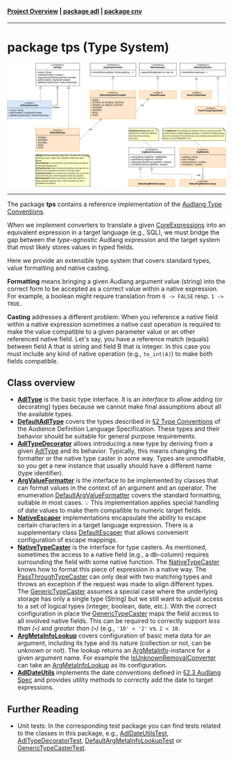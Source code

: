 #### [Project Overview](../../../../../../../../README.md) | [package adl](../../README.md) | [package cnv](../README.md)
----

# package tps (Type System)

![tps-overview](./tps.svg)

----

The package **tps** contains a reference implementation of the [Audlang Type Conventions](https://github.com/KarlEilebrecht/audlang-spec/blob/main/doc/AudienceDefinitionLanguageSpecification.md#2-type-conventions). 

When we implement converters to translate a given [CoreExpressions](../erl/CoreExpression.java) into an equivalent expression in a target language (e.g., SQL), we must bridge the gap between the *type-agnostic* Audlang expression and the target system that most likely stores values in typed fields.

Here we provide an extensible type system that covers standard types, value formatting and native casting. 

**Formatting** means bringing a given Audlang argument value (string) into the correct form to be accepted as a correct value within a native expression. For example, a boolean might require translation from `0 -> FALSE` resp. `1 -> TRUE`.

**Casting** addresses a different problem: When you reference a native field within a native expression sometimes a native cast operation is required to make the value compatible to a given parameter value or an other referenced native field. Let's say, you have a reference match (equals) between field A that is string and field B that is integer. In this case you must include any kind of native operation (e.g., `to_int(A)`) to make both fields compatible.

## Class overview

 * **[AdlType](AdlType.java)** is the basic type interface. It is an *interface* to allow adding (or decorating) types because we cannot make final assumptions about all the available types.
 * **[DefaultAdlType](DefaultAdlType.java)** covers the types described in [§2 Type Conventions](https://github.com/KarlEilebrecht/audlang-spec/blob/main/doc/AudienceDefinitionLanguageSpecification.md#2-type-conventions) of the Audience Definition Language Specification. These types and their behavior should be suitable for general purpose requirements.
 * **[AdlTypeDecorator](AdlTypeDecorator.java)** allows introducing a new type by deriving from a given [AdlType](AdlType.java) and its behavior. Typically, this means changing the formatter or the native type caster in some way. Types are unmodifiable, so you get a new instance that usually should have a different name (type identifier).
 * **[ArgValueFormatter](ArgValueFormatter.java)** is the interface to be implemented by classes that can format values in the context of an argument and an operator. The enumeration [DefaultArgValueFormatter](DefaultArgValueFormatter.java) covers the standard formatting, suitable in most cases. :bulb: This implementation applies special handling of date values to make them compatible to numeric target fields.
 * **[NativeEscaper](NativeEscaper.java)** implementations encapsulate the ability to escape certain characters in a target language expression. There is a supplementary class [DefaultEscaper](DefaultEscaper.java) that allows convenient configuration of escape mappings.
 * **[NativeTypeCaster](NativeTypeCaster.java)** is the interface for type casters. As mentioned, sometimes the access to a native field (e.g., a db-column) requires surrounding the field with some native function. The [NativeTypeCaster](NativeTypeCaster.java) knows how to format this piece of expression in a native way. The [PassThroughTypeCaster](PassThroughTypeCaster.java) can only deal with two matching types and throws an exception if the request was made to align different types. The [GenericTypeCaster](GenericTypeCaster.java) assumes a special case where the underlying storage has only a single type (String) but we still want to adjust access to a set of logical types (integer, boolean, date, etc.). With the correct configuration in place the [GenericTypeCaster](GenericTypeCaster.java) maps the field access to all involved native fields. This can be required to correctly support *less than (`<`)* and *greater than (`>`)* (e.g., `'10' < '2'` vs. `2 < 10`.
 * **[ArgMetaInfoLookup](ArgMetaInfoLookup.java)** covers configuration of basic meta data for an argument, including its type and its nature (collection or not, can be unknown or not). The lookup returns an [ArgMetaInfo](ArgMetaInfo.java)-instance for a given argument name. For example the [IsUnknownRemovalConverter](../IsUnknownRemovalConverter.java) can take an [ArgMetaInfoLookup](ArgMetaInfoLookup.java) as its configuration.
 * **[AdlDateUtils](AdlDateUtils.java)** implements the date conventions defined in [§2.3 Audlang Spec](https://github.com/KarlEilebrecht/audlang-spec/blob/main/doc/AudienceDefinitionLanguageSpecification.md#23-date-values) and provides utility methods to correctly add the date to target expressions.


## Further Reading
 * Unit tests: In the corresponding test package you can find tests related to the classes in this package, e.g., [AdlDateUtilsTest](../../../../../../../test/java/de/calamanari/adl/cnv/tps/AdlDateUtilsTest.java), [AdlTypeDecoratorTest](../../../../../../../test/java/de/calamanari/adl/cnv/tps/AdlTypeDecoratorTest.java), [DefaultArgMetaInfoLookupTest](../../../../../../../test/java/de/calamanari/adl/cnv/tps/DefaultArgMetaInfoLookupTest.java) or [GenericTypeCasterTest](../../../../../../../test/java/de/calamanari/adl/cnv/tps/GenericTypeCasterTest.java).



